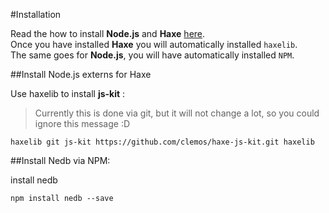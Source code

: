#Installation

Read the how to install **Node.js** and **Haxe** [here](../haxenode/download.md).  
Once you have installed **Haxe** you will automatically installed `haxelib`.  
The same goes for **Node.js**, you will have automatically installed `NPM`.


##Install Node.js externs for Haxe

Use haxelib to install **js-kit** :

> Currently this is done via git, but it will not change a lot, so you could ignore this message :D

```
haxelib git js-kit https://github.com/clemos/haxe-js-kit.git haxelib

```


##Install Nedb via NPM:

install nedb 

```
npm install nedb --save 
```